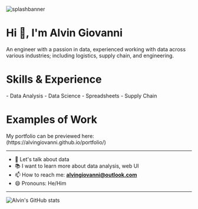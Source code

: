 ![splashbanner](https://github.com/alvingiovanni/alvingiovanni.github.io/blob/master/assets/images/splash-background.png)

<h1 align="left">Hi 👋, I'm Alvin Giovanni </h1>
An engineer with a passion in data, experienced working with data across various industries; including logistics, supply chain, and engineering.

<h1 align="left">Skills & Experience </h1>
- Data Analysis
- Data Science
- Spreadsheets
- Supply Chain

<h1 align="left">Examples of Work </h1>
My portfolio can be previewed here: (https://alvingiovanni.github.io/portfolio/)

---
- 💬 Let's talk about data
- 📚 I want to learn more about data analysis, web UI
- 📫 How to reach me: **alvingiovanni@outlook.com**
- 😄 Pronouns: He/Him

---
![Alvin's GitHub stats](https://github-readme-stats.vercel.app/api?username=alvingiovanni&show_icons=true&theme=vue-dark)



<!--
![Top Langs](https://github-readme-stats.vercel.app/api/top-langs/?username=anuraghazra&layout=compact&theme=discord_old_blurple)

**alvingiovanni/alvingiovanni** is a ✨ _special_ ✨ repository because its `README.md` (this file) appears on your GitHub profile.

Here are some ideas to get you started:

- 🔭 I’m currently working on ...
- 🌱 I’m currently learning ...
- 👯 I’m looking to collaborate on ...
- 🤔 I’m looking for help with ...
- 💬 Ask me about ...
- 📫 How to reach me: ...
- 😄 Pronouns: ...
- ⚡ Fun fact: ...
-->
